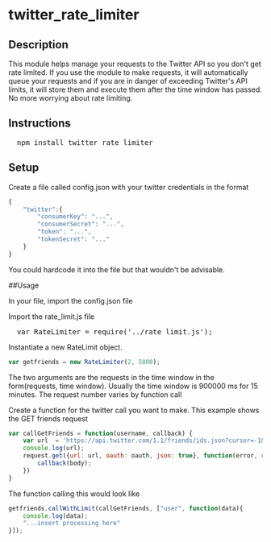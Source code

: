 twitter_rate_limiter
====================

## Description

This module helps manage your requests to the Twitter API so you don't get rate limited.  If you use
the module to make requests, it will automatically queue your requests and if you are in danger of exceeding Twitter's 
API limits, it will store them and execute them after the time window has passed.  No more worrying about rate limiting.

## Instructions

<pre>
  npm install twitter_rate_limiter
</pre>

## Setup
Create a file called config.json with your twitter credentials in the format

```javascript
{
	"twitter":{
		"consumerKey": "...",
		"consumerSecret": "...",
		"token": "...",
		"tokenSecret": "..."
	}
}	
```
You could hardcode it into the file but that wouldn't be advisable.

##Usage

In your file, import the config.json file

Import the rate_limit.js file
<pre>
  var RateLimiter = require('../rate_limit.js');
</pre>

Instantiate a new RateLimit object. 
```javascript
var getfriends = new RateLimiter(2, 5000);
```
The two arguments are the requests in the time window in the form(requests, time window). Usually the time window is 900000 ms for 15 minutes.  The request number varies by function call

Create a function for the twitter call you want to make.  This example shows the GET friends request
```javascript
var callGetFriends = function(username, callback) {
	var url  = 'https://api.twitter.com/1.1/friends/ids.json?cursor=-1&screen_name='+username+'&count=5000';
	console.log(url);
	request.get({url: url, oauth: oauth, json: true}, function(error, res, body) {
		callback(body);
	})
}
```

The function calling this would look like
```javascript
getfriends.callWithLimit(callGetFriends, ["user", function(data){
	console.log(data);
	"...insert processing here"
}]);
```


